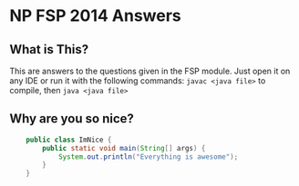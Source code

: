 NP FSP 2014 Answers
======
## What is This?
This are answers to the questions given in the FSP module. Just open it on any IDE or run it with the following commands:
`javac <java file>` to compile, then `java <java file>`

## Why are you so nice?
```java
	public class ImNice {
		public static void main(String[] args) {
			System.out.println("Everything is awesome");
		}
	}
```
